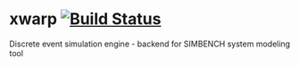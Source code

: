 # xwarp [![Build Status](https://github.com/kbirken/xwarp/actions/workflows/build.yml/badge.svg)](https://github.com/kbirken/xwarp/actions)
Discrete event simulation engine - backend for SIMBENCH system modeling tool
